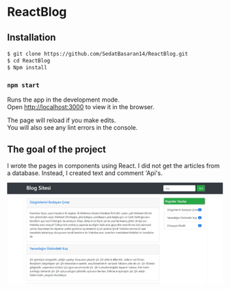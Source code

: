 # ReactBlog


## Installation

```
$ git clone https://github.com/SedatBasaran14/ReactBlog.git
$ cd ReactBlog
$ Npm install
```
### `npm start`

Runs the app in the development mode.\
Open [http://localhost:3000](http://localhost:3000) to view it in the browser.

The page will reload if you make edits.\
You will also see any lint errors in the console.

## The goal of the project

I wrote the pages in components using React. I did not get the articles from a database. Instead, I created text and comment 'Api's.

<img src="Blog.JPG" />
